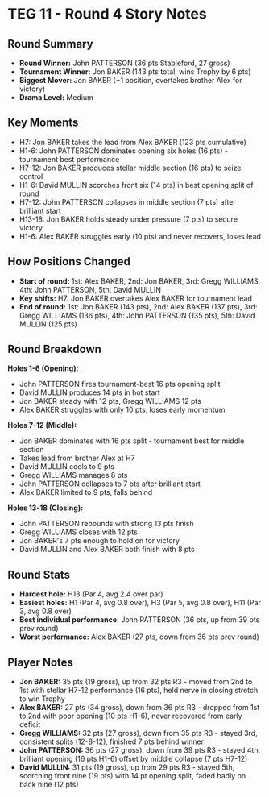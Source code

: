 # TEG 11 - Round 4 Story Notes

## Round Summary
- **Round Winner:** John PATTERSON (36 pts Stableford, 27 gross)
- **Tournament Winner:** Jon BAKER (143 pts total, wins Trophy by 6 pts)
- **Biggest Mover:** Jon BAKER (+1 position, overtakes brother Alex for victory)
- **Drama Level:** Medium

## Key Moments
- H7: Jon BAKER takes the lead from Alex BAKER (123 pts cumulative)
- H1-6: John PATTERSON dominates opening six holes (16 pts) - tournament best performance
- H7-12: Jon BAKER produces stellar middle section (16 pts) to seize control
- H1-6: David MULLIN scorches front six (14 pts) in best opening split of round
- H7-12: John PATTERSON collapses in middle section (7 pts) after brilliant start
- H13-18: Jon BAKER holds steady under pressure (7 pts) to secure victory
- H1-6: Alex BAKER struggles early (10 pts) and never recovers, loses lead

## How Positions Changed
- **Start of round:** 1st: Alex BAKER, 2nd: Jon BAKER, 3rd: Gregg WILLIAMS, 4th: John PATTERSON, 5th: David MULLIN
- **Key shifts:** H7: Jon BAKER overtakes Alex BAKER for tournament lead
- **End of round:** 1st: Jon BAKER (143 pts), 2nd: Alex BAKER (137 pts), 3rd: Gregg WILLIAMS (136 pts), 4th: John PATTERSON (135 pts), 5th: David MULLIN (125 pts)

## Round Breakdown
**Holes 1-6 (Opening):**
- John PATTERSON fires tournament-best 16 pts opening split
- David MULLIN produces 14 pts in hot start
- Jon BAKER steady with 12 pts, Gregg WILLIAMS 12 pts
- Alex BAKER struggles with only 10 pts, loses early momentum

**Holes 7-12 (Middle):**
- Jon BAKER dominates with 16 pts split - tournament best for middle section
- Takes lead from brother Alex at H7
- David MULLIN cools to 9 pts
- Gregg WILLIAMS manages 8 pts
- John PATTERSON collapses to 7 pts after brilliant start
- Alex BAKER limited to 9 pts, falls behind

**Holes 13-18 (Closing):**
- John PATTERSON rebounds with strong 13 pts finish
- Gregg WILLIAMS closes with 12 pts
- Jon BAKER's 7 pts enough to hold on for victory
- David MULLIN and Alex BAKER both finish with 8 pts

## Round Stats
- **Hardest hole:** H13 (Par 4, avg 2.4 over par)
- **Easiest holes:** H1 (Par 4, avg 0.8 over), H3 (Par 5, avg 0.8 over), H11 (Par 3, avg 0.8 over)
- **Best individual performance:** John PATTERSON (36 pts, up from 39 pts prev round)
- **Worst performance:** Alex BAKER (27 pts, down from 36 pts prev round)

## Player Notes
- **Jon BAKER:** 35 pts (19 gross), up from 32 pts R3 - moved from 2nd to 1st with stellar H7-12 performance (16 pts), held nerve in closing stretch to win Trophy
- **Alex BAKER:** 27 pts (34 gross), down from 36 pts R3 - dropped from 1st to 2nd with poor opening (10 pts H1-6), never recovered from early deficit
- **Gregg WILLIAMS:** 32 pts (27 gross), down from 35 pts R3 - stayed 3rd, consistent splits (12-8-12), finished 7 pts behind winner
- **John PATTERSON:** 36 pts (27 gross), down from 39 pts R3 - stayed 4th, brilliant opening (16 pts H1-6) offset by middle collapse (7 pts H7-12)
- **David MULLIN:** 31 pts (19 gross), up from 29 pts R3 - stayed 5th, scorching front nine (19 pts) with 14 pt opening split, faded badly on back nine (12 pts)


